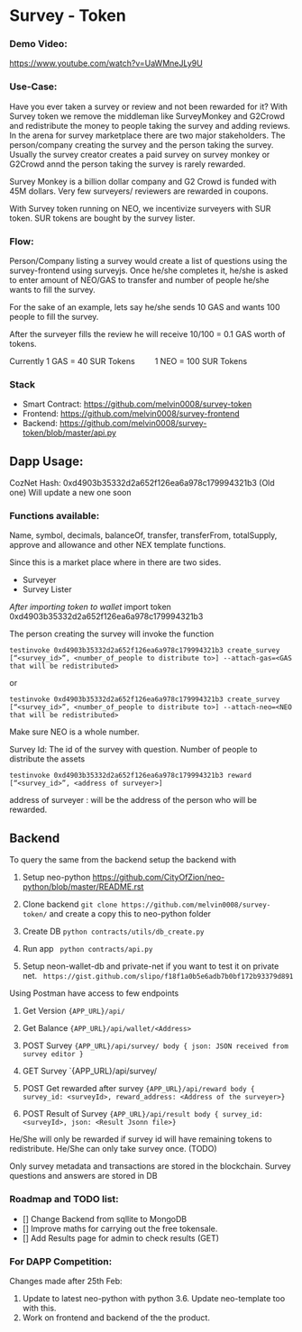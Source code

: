 # Survey - Token

### Demo Video: 
https://www.youtube.com/watch?v=UaWMneJLy9U

### Use-Case:
Have you ever taken a survey or review and not been rewarded for it? With Survey token we remove the middleman like SurveyMonkey and G2Crowd and redistribute the money to people taking the survey and adding reviews. In the arena for survey marketplace there are two major stakeholders. The person/company creating the survey and the person taking the survey. Usually the survey creator creates a paid survey on survey monkey or G2Crowd annd the person taking the survey is rarely rewarded. 

Survey Monkey is a billion dollar company and G2 Crowd is funded with 45M dollars. Very few surveyers/ reviewers are  rewarded in coupons. 

With Survey token running on NEO, we incentivize surveyers with SUR token. SUR tokens are bought by the survey lister. 


### Flow:
Person/Company listing a survey would create a list of questions using the survey-frontend using surveyjs.
Once he/she completes it, he/she is asked to enter amount of NEO/GAS to transfer and number of people he/she wants to fill the survey.

For the sake of an example, lets say he/she sends 10 GAS and wants 100 people to fill the survey.

After the surveyer fills the review he will receive 10/100 = 0.1 GAS worth of tokens.

Currently 1 GAS = 40 SUR Tokens
          1 NEO = 100 SUR Tokens

### Stack

 - Smart Contract: https://github.com/melvin0008/survey-token
 - Frontend: https://github.com/melvin0008/survey-frontend
 - Backend: https://github.com/melvin0008/survey-token/blob/master/api.py


## Dapp Usage:

CozNet Hash: 0xd4903b35332d2a652f126ea6a978c179994321b3 (Old one)
Will update a new one soon

### Functions available:
Name, symbol, decimals, balanceOf, transfer, transferFrom, totalSupply, approve and allowance and other NEX template functions.

Since this is a market place where in there are two sides.
 - Surveyer
 - Survey Lister

*After importing token to wallet*
import token 0xd4903b35332d2a652f126ea6a978c179994321b3

The person creating the survey will invoke the function

`testinvoke 0xd4903b35332d2a652f126ea6a978c179994321b3 create_survey  [“<survey_id>”, <number_of_people to distribute to>] --attach-gas=<GAS that will be redistributed>`

or

`testinvoke 0xd4903b35332d2a652f126ea6a978c179994321b3 create_survey  [“<survey_id>”, <number_of_people to distribute to>] --attach-neo=<NEO that will be redistributed>`

Make sure NEO is a whole number.

Survey Id: The id of the survey with question.
Number of people to distribute the assets

`testinvoke 0xd4903b35332d2a652f126ea6a978c179994321b3 reward  [“<survey_id>”, <address of surveyer>]`

address of surveyer : will be the address of the person who will be rewarded.

## Backend
To query the same from the backend setup the backend with

1. Setup neo-python https://github.com/CityOfZion/neo-python/blob/master/README.rst

2. Clone backend
`git clone https://github.com/melvin0008/survey-token/` and create a copy this to neo-python folder

3. Create DB
`python contracts/utils/db_create.py`

3. Run app
` python contracts/api.py`

4. Setup neon-wallet-db and private-net if you want to test it on private net.
` https://gist.github.com/slipo/f18f1a0b5e6adb7b0bf172b93379d891`


Using Postman have access to few endpoints

1. Get Version
   `{APP_URL}/api/`

2. Get Balance
   `{APP_URL}/api/wallet/<Address>`

3. POST Survey
   `{APP_URL}/api/survey/
   body { json: JSON received from survey editor }`

4. GET Survey
   `{APP_URL}/api/survey/<surveyid>

5. POST Get rewarded after survey
   `{APP_URL}/api/reward
   body { survey_id: <surveyId>, reward_address: <Address of the surveyer>}`
 
 6. POST Result of Survey
   `{APP_URL}/api/result
    body { survey_id: <surveyId>, json: <Result Jsonn file>}`
   
 He/She will only be rewarded if survey id will have remaining tokens to redistribute.
 He/She can only take survey once. (TODO)
 
 Only survey metadata and transactions are stored in the blockchain.
 Survey questions and answers are stored in DB


### Roadmap and TODO list:
 - [] Change Backend from sqllite to MongoDB
 - [] Improve maths for carrying out the free tokensale.
 - [] Add Results page for admin to check results (GET)
 
 
 ### For DAPP Competition:
 
 Changes made after 25th Feb:
 1. Update to latest neo-python with python 3.6. Update neo-template too with this.
 2. Work on frontend and backend of the the product.
